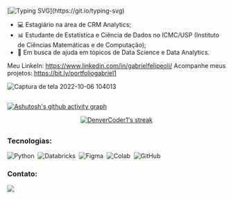 [![Typing SVG](https://readme-typing-svg.herokuapp.com/?color=701EEE&size=40&center=true&vCenter=true&width=1000&lines=Olá,+meu+nome+é+Gabriel+Felipe.+;Seja+Bem-vindo!)](https://git.io/typing-svg)

- 💻 Estagiário na área de CRM Analytics;
- 📊 Estudante de Estatística e Ciência de Dados no ICMC/USP (Instituto de Ciências Matemáticas e de Computação);
- 🚀 Em busca de ajuda em tópicos de Data Science e Data Analytics.

Meu LinkeIn: https://www.linkedin.com/in/gabrielfelipeoli/
Acompanhe meus projetos: https://bit.ly/portfoliogabriel1


![Captura de tela 2022-10-06 104013](https://user-images.githubusercontent.com/73200069/194328542-67bc8efa-1905-40f5-a342-6236635c39a4.png)

##

[![Ashutosh's github activity graph](https://activity-graph.herokuapp.com/graph?username=gabriellfelipe7&bg_color=141414&color=e137d6&line=7e4c9e&point=403d3d&area=true&hide_border=true)](https://github.com/ashutosh00710/github-readme-activity-graph)

<p align="center">
  <a href="https://github.com/DenverCoder1/github-readme-streak-stats">
    <img title="🔥 Get streak stats for your profile at git.io/streak-stats" alt="DenverCoder1's streak" src="https://streak-stats.demolab.com?user=gabriellfelipe7&theme=buefy&locale=pt-br&background=141414&dates=6D6666&border=000000&sideNums=E73185&currStreakNum=E73185&currStreakLabel=E73185&sideLabels=6B0C94&ring=6b0c94&fire=E73185"/>
  </a>

</p>

##
  
### Tecnologias:
![Python](https://img.shields.io/badge/-python-0D1117?style=for-the-badge&logo=python&logoColor=1572B6&labelColor=0D1117)&nbsp;
![Databricks](https://img.shields.io/badge/Databricks-FF3621?style=for-the-badge&logo=Databricks&logoColor=white)&nbsp;
![Figma](https://img.shields.io/badge/-figma-0D1117?style=for-the-badge&logo=figma&labelColor=0D1117)&nbsp;
![Colab](https://img.shields.io/badge/Colab-F9AB00?style=for-the-badge&logo=googlecolab&color=525252)&nbsp;
![GitHub](https://img.shields.io/badge/-GitHub-0D1117?style=for-the-badge&logo=github&labelColor=0D1117)&nbsp;



### Contato:
<div> 
  <a href="https://www.linkedin.com/in/gabrielfelipeoli/" target="_blank"><img src="https://img.shields.io/badge/-LinkedIn-%230077B5?style=for-the-badge&logo=linkedin&logoColor=white" target="_blank"></a> 
</div>
 


